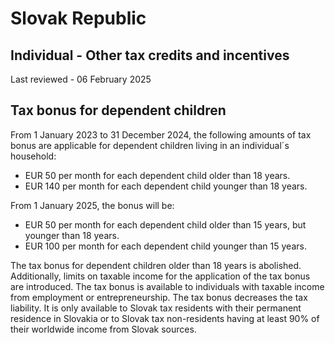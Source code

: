 # Slovak Republic
## Individual - Other tax credits and incentives
Last reviewed - 06 February 2025
## Tax bonus for dependent children
From 1 January 2023 to 31 December 2024, the following amounts of tax bonus are applicable for dependent children living in an individual´s household:
  * EUR 50 per month for each dependent child older than 18 years.
  * EUR 140 per month for each dependent child younger than 18 years.


From 1 January 2025, the bonus will be:
  * EUR 50 per month for each dependent child older than 15 years, but younger than 18 years.
  * EUR 100 per month for each dependent child younger than 15 years.


The tax bonus for dependent children older than 18 years is abolished. Additionally, limits on taxable income for the application of the tax bonus are introduced. The tax bonus is available to individuals with taxable income from employment or entrepreneurship. The tax bonus decreases the tax liability. It is only available to Slovak tax residents with their permanent residence in Slovakia or to Slovak tax non-residents having at least 90% of their worldwide income from Slovak sources.
